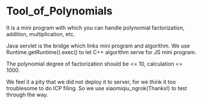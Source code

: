# Tool_of_Polynomials

It is a mini program with which you can handle polynomial factorization, addition, multiplication, etc.

Java servlet is the bridge which links mini program and algorithm. We use Runtime.getRuntime().exec() to let C++ algorithm serve for JS mini program.

The polynomial degree of factorization should be <= 10, calculation <= 1000.

We feel it a pity that we did not deploy it to server, for we think it too troublesome to do ICP filing. So we use xiaomiqiu_ngrok(Thanks!) to test through the way.
